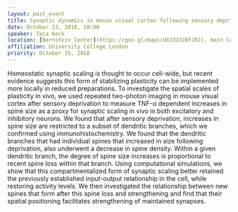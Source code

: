 ```yaml
---
layout: post_event
title: Synaptic dynamics in mouse visual cortex following sensory deprivation
date: October 23, 2018, 10:00
speaker: Tara Keck
location: [Bernstein Center](https://goo.gl/maps/Ub22UJ28fJR2), main lecture hall 
affiliation: University College London
priority: October 15, 2018
---
```


Homeostatic synaptic scaling is thought to occur cell-wide, but recent evidence suggests this form of stabilizing plasticity can be implemented more locally in reduced preparations. To investigate the spatial scales of plasticity in vivo, we used repeated two-photon imaging in mouse visual cortex after sensory deprivation to measure TNF-α dependent increases in spine size as a proxy for synaptic scaling in vivo in both excitatory and inhibitory neurons. We found that after sensory deprivation, increases in spine size are restricted to a subset of dendritic branches, which we confirmed using immunohistochemistry. We found that the dendritic branches that had individual spines that increased in size following deprivation, also underwent a decrease in spine density. Within a given dendritic branch, the degree of spine size increases is proportional to recent spine loss within that branch. Using computational simulations, we show that this compartmentalized form of synaptic scaling better retained the previously established input-output relationship in the cell, while restoring activity levels. We then investigated the relationship between new spines that form after this spine loss and strengthening and find that their spatial positioning facilitates strengthening of maintained synapses.
